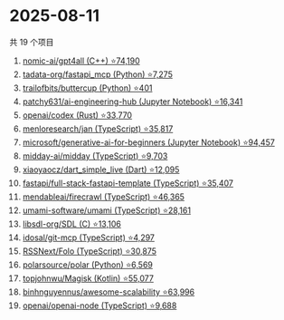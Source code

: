 # 2025-08-11

共 19 个项目

<!-- BEGIN GITHUB -->
<!-- 最后更新时间 2025-08-11 19:09:36 +0800 -->
1. [nomic-ai/gpt4all (C++) ⭐74,190](https://github.com/nomic-ai/gpt4all)
1. [tadata-org/fastapi_mcp (Python) ⭐7,275](https://github.com/tadata-org/fastapi_mcp)
1. [trailofbits/buttercup (Python) ⭐401](https://github.com/trailofbits/buttercup)
1. [patchy631/ai-engineering-hub (Jupyter Notebook) ⭐16,341](https://github.com/patchy631/ai-engineering-hub)
1. [openai/codex (Rust) ⭐33,770](https://github.com/openai/codex)
1. [menloresearch/jan (TypeScript) ⭐35,817](https://github.com/menloresearch/jan)
1. [microsoft/generative-ai-for-beginners (Jupyter Notebook) ⭐94,457](https://github.com/microsoft/generative-ai-for-beginners)
1. [midday-ai/midday (TypeScript) ⭐9,703](https://github.com/midday-ai/midday)
1. [xiaoyaocz/dart_simple_live (Dart) ⭐12,095](https://github.com/xiaoyaocz/dart_simple_live)
1. [fastapi/full-stack-fastapi-template (TypeScript) ⭐35,407](https://github.com/fastapi/full-stack-fastapi-template)
1. [mendableai/firecrawl (TypeScript) ⭐46,365](https://github.com/mendableai/firecrawl)
1. [umami-software/umami (TypeScript) ⭐28,161](https://github.com/umami-software/umami)
1. [libsdl-org/SDL (C) ⭐13,106](https://github.com/libsdl-org/SDL)
1. [idosal/git-mcp (TypeScript) ⭐4,297](https://github.com/idosal/git-mcp)
1. [RSSNext/Folo (TypeScript) ⭐30,875](https://github.com/RSSNext/Folo)
1. [polarsource/polar (Python) ⭐6,569](https://github.com/polarsource/polar)
1. [topjohnwu/Magisk (Kotlin) ⭐55,077](https://github.com/topjohnwu/Magisk)
1. [binhnguyennus/awesome-scalability ⭐63,996](https://github.com/binhnguyennus/awesome-scalability)
1. [openai/openai-node (TypeScript) ⭐9,688](https://github.com/openai/openai-node)
<!-- END GITHUB -->